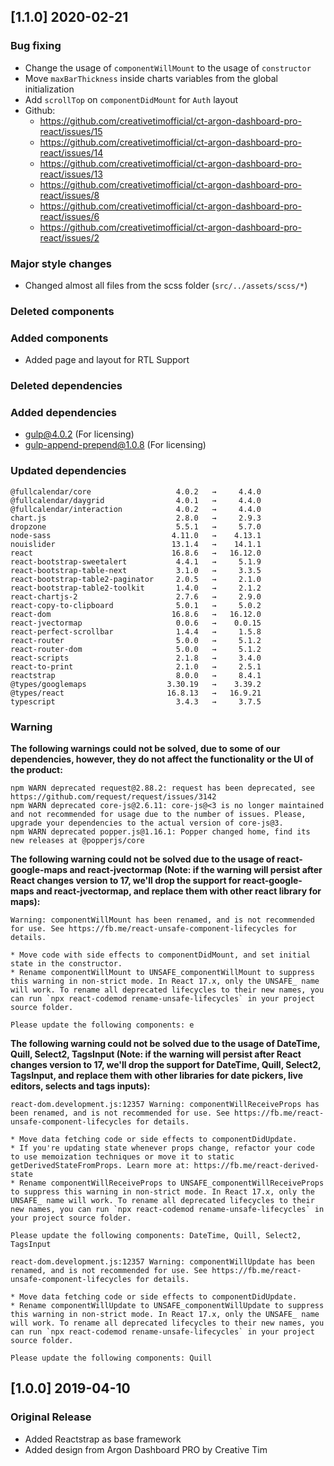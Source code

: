 ## [1.1.0] 2020-02-21
### Bug fixing
- Change the usage of `componentWillMount` to the usage of `constructor`
- Move `maxBarThickness` inside charts variables from the global initialization
- Add `scrollTop` on `componentDidMount` for `Auth` layout
- Github:
  - https://github.com/creativetimofficial/ct-argon-dashboard-pro-react/issues/15
  - https://github.com/creativetimofficial/ct-argon-dashboard-pro-react/issues/14
  - https://github.com/creativetimofficial/ct-argon-dashboard-pro-react/issues/13
  - https://github.com/creativetimofficial/ct-argon-dashboard-pro-react/issues/8
  - https://github.com/creativetimofficial/ct-argon-dashboard-pro-react/issues/6
  - https://github.com/creativetimofficial/ct-argon-dashboard-pro-react/issues/2
### Major style changes
- Changed almost all files from the scss folder (`src/../assets/scss/*`)
### Deleted components
### Added components
- Added page and layout for RTL Support
### Deleted dependencies
### Added dependencies
+ gulp@4.0.2 (For licensing)
+ gulp-append-prepend@1.0.8 (For licensing)
### Updated dependencies
```
@fullcalendar/core                   4.0.2   →     4.4.0
@fullcalendar/daygrid                4.0.1   →     4.4.0
@fullcalendar/interaction            4.0.2   →     4.4.0
chart.js                             2.8.0   →     2.9.3
dropzone                             5.5.1   →     5.7.0
node-sass                           4.11.0   →    4.13.1
nouislider                          13.1.4   →    14.1.1
react                               16.8.6   →   16.12.0
react-bootstrap-sweetalert           4.4.1   →     5.1.9
react-bootstrap-table-next           3.1.0   →     3.3.5
react-bootstrap-table2-paginator     2.0.5   →     2.1.0
react-bootstrap-table2-toolkit       1.4.0   →     2.1.2
react-chartjs-2                      2.7.6   →     2.9.0
react-copy-to-clipboard              5.0.1   →     5.0.2
react-dom                           16.8.6   →   16.12.0
react-jvectormap                     0.0.6   →    0.0.15
react-perfect-scrollbar              1.4.4   →     1.5.8
react-router                         5.0.0   →     5.1.2
react-router-dom                     5.0.0   →     5.1.2
react-scripts                        2.1.8   →     3.4.0
react-to-print                       2.1.0   →     2.5.1
reactstrap                           8.0.0   →     8.4.1
@types/googlemaps                  3.30.19   →    3.39.2
@types/react                       16.8.13   →   16.9.21
typescript                           3.4.3   →     3.7.5
```
### Warning
**The following warnings could not be solved, due to some of our dependencies, however, they do not affect the functionality or the UI of the product:**
```
npm WARN deprecated request@2.88.2: request has been deprecated, see https://github.com/request/request/issues/3142
npm WARN deprecated core-js@2.6.11: core-js@<3 is no longer maintained and not recommended for usage due to the number of issues. Please, upgrade your dependencies to the actual version of core-js@3.
npm WARN deprecated popper.js@1.16.1: Popper changed home, find its new releases at @popperjs/core
```
**The following warning could not be solved due to the usage of react-google-maps and react-jvectormap (Note: if the warning will persist after React changes version to 17, we'll drop the support for react-google-maps and react-jvectormap, and replace them with other react library for maps):**
```
Warning: componentWillMount has been renamed, and is not recommended for use. See https://fb.me/react-unsafe-component-lifecycles for details.

* Move code with side effects to componentDidMount, and set initial state in the constructor.
* Rename componentWillMount to UNSAFE_componentWillMount to suppress this warning in non-strict mode. In React 17.x, only the UNSAFE_ name will work. To rename all deprecated lifecycles to their new names, you can run `npx react-codemod rename-unsafe-lifecycles` in your project source folder.

Please update the following components: e
```
**The following warning could not be solved due to the usage of DateTime, Quill, Select2, TagsInput (Note: if the warning will persist after React changes version to 17, we'll drop the support for DateTime, Quill, Select2, TagsInput, and replace them with other libraries for date pickers, live editors, selects and tags inputs):**
```
react-dom.development.js:12357 Warning: componentWillReceiveProps has been renamed, and is not recommended for use. See https://fb.me/react-unsafe-component-lifecycles for details.

* Move data fetching code or side effects to componentDidUpdate.
* If you're updating state whenever props change, refactor your code to use memoization techniques or move it to static getDerivedStateFromProps. Learn more at: https://fb.me/react-derived-state
* Rename componentWillReceiveProps to UNSAFE_componentWillReceiveProps to suppress this warning in non-strict mode. In React 17.x, only the UNSAFE_ name will work. To rename all deprecated lifecycles to their new names, you can run `npx react-codemod rename-unsafe-lifecycles` in your project source folder.

Please update the following components: DateTime, Quill, Select2, TagsInput
```
```
react-dom.development.js:12357 Warning: componentWillUpdate has been renamed, and is not recommended for use. See https://fb.me/react-unsafe-component-lifecycles for details.

* Move data fetching code or side effects to componentDidUpdate.
* Rename componentWillUpdate to UNSAFE_componentWillUpdate to suppress this warning in non-strict mode. In React 17.x, only the UNSAFE_ name will work. To rename all deprecated lifecycles to their new names, you can run `npx react-codemod rename-unsafe-lifecycles` in your project source folder.

Please update the following components: Quill
```

## [1.0.0] 2019-04-10
### Original Release
- Added Reactstrap as base framework
- Added design from Argon Dashboard PRO by Creative Tim

